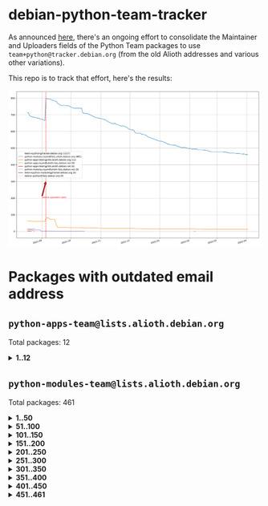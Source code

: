 # debian-python-team-tracker



As announced [here](https://lists.debian.org/debian-python/2021/08/msg00006.html), there's an ongoing effort to consolidate the Maintainer and Uploaders fields of the Python Team packages to use `team+python@tracker.debian.org` (from the old Alioth addresses and various other variations).



This repo is to track that effort, here's the results:



![Python team emails](images/python_team_emails.svg)


# Packages with outdated email address

## `python-apps-team@lists.alioth.debian.org`
Total packages: 12
<details>
<summary><b>1..12</b></summary>


| # | Package | Version |
| --- | --- | --- |
| 1 | [ctop](https://tracker.debian.org/ctop) | 1.0.0-2.1 |
| 2 | [db2twitter](https://tracker.debian.org/db2twitter) | 0.6-1.1 |
| 3 | [etm](https://tracker.debian.org/etm) | 3.2.30-1.1 |
| 4 | [freealchemist](https://tracker.debian.org/freealchemist) | 0.5-1.1 |
| 5 | [kanboard-cli](https://tracker.debian.org/kanboard-cli) | 0.0.2-1.1 |
| 6 | [lightyears](https://tracker.debian.org/lightyears) | 1.4-2 |
| 7 | [pipenv](https://tracker.debian.org/pipenv) | 11.9.0-1.1 |
| 8 | [prospector](https://tracker.debian.org/prospector) | 1.1.7-2 |
| 9 | [pybik](https://tracker.debian.org/pybik) | 3.0-3.1 |
| 10 | [retweet](https://tracker.debian.org/retweet) | 0.10-1.1 |
| 11 | [sinntp](https://tracker.debian.org/sinntp) | 1.6-1.2 |
| 12 | [smem](https://tracker.debian.org/smem) | 1.5-1.1 |
</details>

## `python-modules-team@lists.alioth.debian.org`
Total packages: 461
<details>
<summary><b>1..50</b></summary>


| # | Package | Version |
| --- | --- | --- |
| 1 | [anorack](https://tracker.debian.org/anorack) | 0.2.7-1 |
| 2 | [anosql](https://tracker.debian.org/anosql) | 1.0.1-1 |
| 3 | [asn1crypto](https://tracker.debian.org/asn1crypto) | 1.4.0-1 |
| 4 | [astral](https://tracker.debian.org/astral) | 1.6.1-2 |
| 5 | [authres](https://tracker.debian.org/authres) | 1.2.0-2 |
| 6 | [automat](https://tracker.debian.org/automat) | 20.2.0-1 |
| 7 | [azure-cosmos-table-python](https://tracker.debian.org/azure-cosmos-table-python) | 1.0.5+git20191025-5 |
| 8 | [bdist-nsi](https://tracker.debian.org/bdist-nsi) | 0.1.5-2 |
| 9 | [bernhard](https://tracker.debian.org/bernhard) | 0.2.6-2 |
| 10 | [betamax](https://tracker.debian.org/betamax) | 0.8.1-2 |
| 11 | [bibtexparser](https://tracker.debian.org/bibtexparser) | 1.1.0+ds-3 |
| 12 | [binaryornot](https://tracker.debian.org/binaryornot) | 0.4.4+dfsg-4 |
| 13 | [bitstruct](https://tracker.debian.org/bitstruct) | 8.9.0-1 |
| 14 | [case](https://tracker.debian.org/case) | 1.5.3+dfsg-3 |
| 15 | [cerealizer](https://tracker.debian.org/cerealizer) | 0.8.1-3 |
| 16 | [chardet](https://tracker.debian.org/chardet) | 4.0.0-1 |
| 17 | [chargebee-python](https://tracker.debian.org/chargebee-python) | 1.6.6-1 |
| 18 | [codicefiscale](https://tracker.debian.org/codicefiscale) | 0.9+ds0-2 |
| 19 | [colorclass](https://tracker.debian.org/colorclass) | 2.2.0-2.2 |
| 20 | [colorspacious](https://tracker.debian.org/colorspacious) | 1.1.2-2 |
| 21 | [commonmark](https://tracker.debian.org/commonmark) | 0.9.1-3 |
| 22 | [constantly](https://tracker.debian.org/constantly) | 15.1.0-2 |
| 23 | [contextlib2](https://tracker.debian.org/contextlib2) | 0.6.0.post1-1 |
| 24 | [cookiecutter](https://tracker.debian.org/cookiecutter) | 1.7.3-1 |
| 25 | [coreapi](https://tracker.debian.org/coreapi) | 2.3.3-4 |
| 26 | [coreschema](https://tracker.debian.org/coreschema) | 0.0.4-3 |
| 27 | [cov-core](https://tracker.debian.org/cov-core) | 1.15.0-3 |
| 28 | [cppy](https://tracker.debian.org/cppy) | 1.1.0-2 |
| 29 | [cram](https://tracker.debian.org/cram) | 0.7-4 |
| 30 | [cssutils](https://tracker.debian.org/cssutils) | 1.0.2-3 |
| 31 | [d2to1](https://tracker.debian.org/d2to1) | 0.2.12-2 |
| 32 | [debiancontributors](https://tracker.debian.org/debiancontributors) | 0.7.8-2 |
| 33 | [devpi-common](https://tracker.debian.org/devpi-common) | 3.2.2-1.1 |
| 34 | [django-ajax-selects](https://tracker.debian.org/django-ajax-selects) | 1.7.0-3 |
| 35 | [django-bitfield](https://tracker.debian.org/django-bitfield) | 1.9.6-2 |
| 36 | [django-dirtyfields](https://tracker.debian.org/django-dirtyfields) | 1.3.1-2 |
| 37 | [django-environ](https://tracker.debian.org/django-environ) | 0.4.4-2 |
| 38 | [django-filter](https://tracker.debian.org/django-filter) | 2.4.0-1 |
| 39 | [django-hvad](https://tracker.debian.org/django-hvad) | 1.8.0-1.1 |
| 40 | [django-js-reverse](https://tracker.debian.org/django-js-reverse) | 0.7.3-1.1 |
| 41 | [django-macaddress](https://tracker.debian.org/django-macaddress) | 1.5.0-2 |
| 42 | [django-memoize](https://tracker.debian.org/django-memoize) | 2.2.0+dfsg-1 |
| 43 | [django-nose](https://tracker.debian.org/django-nose) | 1.4.6-2.1 |
| 44 | [django-notification](https://tracker.debian.org/django-notification) | 1.2.0-3 |
| 45 | [django-pagination](https://tracker.debian.org/django-pagination) | 1.0.7-4 |
| 46 | [django-paintstore](https://tracker.debian.org/django-paintstore) | 0.2-4 |
| 47 | [django-picklefield](https://tracker.debian.org/django-picklefield) | 3.0.1-1 |
| 48 | [django-pipeline](https://tracker.debian.org/django-pipeline) | 1.6.14-3 |
| 49 | [django-simple-redis-admin](https://tracker.debian.org/django-simple-redis-admin) | 1.4.0-2 |
| 50 | [django-stronghold](https://tracker.debian.org/django-stronghold) | 0.3.0+debian-2 |
</details>
<details>
<summary><b>51..100</b></summary>

| # | Package | Version |
| --- | --- | --- |
| 51 | [django-webpack-loader](https://tracker.debian.org/django-webpack-loader) | 0.6.0-2 |
| 52 | [django-wkhtmltopdf](https://tracker.debian.org/django-wkhtmltopdf) | 3.3.0-1 |
| 53 | [django-xmlrpc](https://tracker.debian.org/django-xmlrpc) | 0.1.8-2 |
| 54 | [djangorestframework-api-key](https://tracker.debian.org/djangorestframework-api-key) | 2.0.0-2 |
| 55 | [dkimpy](https://tracker.debian.org/dkimpy) | 1.0.5-1 |
| 56 | [dnsdiag](https://tracker.debian.org/dnsdiag) | 2.0.2-1 |
| 57 | [dockerpty](https://tracker.debian.org/dockerpty) | 0.4.1-2 |
| 58 | [drf-generators](https://tracker.debian.org/drf-generators) | 0.5.0-1 |
| 59 | [elasticsearch-curator](https://tracker.debian.org/elasticsearch-curator) | 5.8.1-1 |
| 60 | [enum34](https://tracker.debian.org/enum34) | 1.1.6-4 |
| 61 | [enzyme](https://tracker.debian.org/enzyme) | 0.4.1-2 |
| 62 | [exam](https://tracker.debian.org/exam) | 0.10.5-3 |
| 63 | [factory-boy](https://tracker.debian.org/factory-boy) | 2.11.1-3 |
| 64 | [faker](https://tracker.debian.org/faker) | 0.9.3-0.1 |
| 65 | [fakesleep](https://tracker.debian.org/fakesleep) | 0.1-2 |
| 66 | [fastchunking](https://tracker.debian.org/fastchunking) | 0.0.3-2 |
| 67 | [feedgenerator](https://tracker.debian.org/feedgenerator) | 1.9-2 |
| 68 | [flask-api](https://tracker.debian.org/flask-api) | 1.1+dfsg-1.1 |
| 69 | [flask-babelex](https://tracker.debian.org/flask-babelex) | 0.9.4-1 |
| 70 | [flask-bcrypt](https://tracker.debian.org/flask-bcrypt) | 0.7.1-2 |
| 71 | [flask-compress](https://tracker.debian.org/flask-compress) | 1.4.0-3 |
| 72 | [flask-gravatar](https://tracker.debian.org/flask-gravatar) | 0.4.2-2 |
| 73 | [flask-htmlmin](https://tracker.debian.org/flask-htmlmin) | 1.3.2-2 |
| 74 | [flask-ldapconn](https://tracker.debian.org/flask-ldapconn) | 0.7.2-1.1 |
| 75 | [flask-limiter](https://tracker.debian.org/flask-limiter) | 1.0.1-2 |
| 76 | [flask-mail](https://tracker.debian.org/flask-mail) | 0.9.1+dfsg1-1.1 |
| 77 | [flask-mongoengine](https://tracker.debian.org/flask-mongoengine) | 0.9.3-4 |
| 78 | [flask-multistatic](https://tracker.debian.org/flask-multistatic) | 1.0-2 |
| 79 | [flask-script](https://tracker.debian.org/flask-script) | 2.0.6-2 |
| 80 | [flask-silk](https://tracker.debian.org/flask-silk) | 0.2-18 |
| 81 | [flask-wtf](https://tracker.debian.org/flask-wtf) | 0.14.3-1 |
| 82 | [flufl.enum](https://tracker.debian.org/flufl.enum) | 4.1.1-3 |
| 83 | [flufl.i18n](https://tracker.debian.org/flufl.i18n) | 3.0.1-1 |
| 84 | [flufl.lock](https://tracker.debian.org/flufl.lock) | 5.0.1-1 |
| 85 | [flufl.password](https://tracker.debian.org/flufl.password) | 1.3-3 |
| 86 | [flufl.testing](https://tracker.debian.org/flufl.testing) | 0.7-2 |
| 87 | [gerritlib](https://tracker.debian.org/gerritlib) | 0.8.0-2 |
| 88 | [gmplot](https://tracker.debian.org/gmplot) | 1.2.0-2 |
| 89 | [gtextfsm](https://tracker.debian.org/gtextfsm) | 1.1.0-2 |
| 90 | [gtts](https://tracker.debian.org/gtts) | 2.0.3-1 |
| 91 | [gtts-token](https://tracker.debian.org/gtts-token) | 1.1.3-1 |
| 92 | [guzzle-sphinx-theme](https://tracker.debian.org/guzzle-sphinx-theme) | 0.7.11-5 |
| 93 | [hachoir](https://tracker.debian.org/hachoir) | 3.1.0+dfsg-3 |
| 94 | [haproxy-log-analysis](https://tracker.debian.org/haproxy-log-analysis) | 2.0~b0-2 |
| 95 | [heapdict](https://tracker.debian.org/heapdict) | 1.0.1-1 |
| 96 | [hiro](https://tracker.debian.org/hiro) | 0.5-2 |
| 97 | [hypothesis-auto](https://tracker.debian.org/hypothesis-auto) | 1.1.4-2 |
| 98 | [importmagic](https://tracker.debian.org/importmagic) | 0.1.7-2 |
| 99 | [inflection](https://tracker.debian.org/inflection) | 0.3.1-2 |
| 100 | [json-tricks](https://tracker.debian.org/json-tricks) | 3.11.0-2 |
</details>
<details>
<summary><b>101..150</b></summary>

| # | Package | Version |
| --- | --- | --- |
| 101 | [jsonhyperschema-codec](https://tracker.debian.org/jsonhyperschema-codec) | 1.0.3-2 |
| 102 | [jupyter-sphinx-theme](https://tracker.debian.org/jupyter-sphinx-theme) | 0.0.6+ds1-10 |
| 103 | [kitchen](https://tracker.debian.org/kitchen) | 1.2.6-2 |
| 104 | [kivy](https://tracker.debian.org/kivy) | 1.11.0-2 |
| 105 | [lazr.delegates](https://tracker.debian.org/lazr.delegates) | 2.0.3-2 |
| 106 | [lazr.smtptest](https://tracker.debian.org/lazr.smtptest) | 2.0.3-2 |
| 107 | [libthumbor](https://tracker.debian.org/libthumbor) | 1.3.3-2 |
| 108 | [logilab-constraint](https://tracker.debian.org/logilab-constraint) | 0.6.0-2 |
| 109 | [mako](https://tracker.debian.org/mako) | 1.1.3+ds1-2 |
| 110 | [manuel](https://tracker.debian.org/manuel) | 1.10.1-2 |
| 111 | [mercurial-extension-utils](https://tracker.debian.org/mercurial-extension-utils) | 1.5.1-3 |
| 112 | [mercurial-keyring](https://tracker.debian.org/mercurial-keyring) | 1.3.1-3 |
| 113 | [milksnake](https://tracker.debian.org/milksnake) | 0.1.5-1 |
| 114 | [mimerender](https://tracker.debian.org/mimerender) | 0.6.0-2 |
| 115 | [mmllib](https://tracker.debian.org/mmllib) | 0.3.0.post1-2 |
| 116 | [mockldap](https://tracker.debian.org/mockldap) | 0.3.0-4 |
| 117 | [modernize](https://tracker.debian.org/modernize) | 0.7-2 |
| 118 | [moksha.common](https://tracker.debian.org/moksha.common) | 1.2.5-4 |
| 119 | [mrtparse](https://tracker.debian.org/mrtparse) | 1.6-2 |
| 120 | [musicbrainzngs](https://tracker.debian.org/musicbrainzngs) | 0.7.1-2 |
| 121 | [mutagen](https://tracker.debian.org/mutagen) | 1.45.1-2 |
| 122 | [mwic](https://tracker.debian.org/mwic) | 0.7.8-1 |
| 123 | [mysql-connector-python](https://tracker.debian.org/mysql-connector-python) | 8.0.15-2 |
| 124 | [nb2plots](https://tracker.debian.org/nb2plots) | 0.6-2 |
| 125 | [netmiko](https://tracker.debian.org/netmiko) | 2.4.2-1 |
| 126 | [networkx](https://tracker.debian.org/networkx) | 2.5+ds-2 |
| 127 | [nose2](https://tracker.debian.org/nose2) | 0.9.2-1 |
| 128 | [nose2-cov](https://tracker.debian.org/nose2-cov) | 1.0a4-3 |
| 129 | [ntplib](https://tracker.debian.org/ntplib) | 0.3.3-2 |
| 130 | [numpy-stl](https://tracker.debian.org/numpy-stl) | 2.9.0-1 |
| 131 | [obsub](https://tracker.debian.org/obsub) | 0.2-4 |
| 132 | [okasha](https://tracker.debian.org/okasha) | 0.2.4-4 |
| 133 | [overpass](https://tracker.debian.org/overpass) | 0.7-1 |
| 134 | [pastescript](https://tracker.debian.org/pastescript) | 2.0.2-4 |
| 135 | [pep8](https://tracker.debian.org/pep8) | 1.7.1-9 |
| 136 | [pep8-naming](https://tracker.debian.org/pep8-naming) | 0.10.0-1 |
| 137 | [pg8000](https://tracker.debian.org/pg8000) | 1.10.6-2 |
| 138 | [pidcat](https://tracker.debian.org/pidcat) | 2.1.0-4 |
| 139 | [plastex](https://tracker.debian.org/plastex) | 2.1-2 |
| 140 | [portio](https://tracker.debian.org/portio) | 0.5-4 |
| 141 | [power](https://tracker.debian.org/power) | 1.4+dfsg-4 |
| 142 | [pprintpp](https://tracker.debian.org/pprintpp) | 0.4.0-2 |
| 143 | [preggy](https://tracker.debian.org/preggy) | 1.4.4-1 |
| 144 | [ptable](https://tracker.debian.org/ptable) | 0.9.2-2 |
| 145 | [py-radix](https://tracker.debian.org/py-radix) | 0.10.0-3 |
| 146 | [py3dns](https://tracker.debian.org/py3dns) | 3.2.1-1 |
| 147 | [pyasn1](https://tracker.debian.org/pyasn1) | 0.4.8-1 |
| 148 | [pybindgen](https://tracker.debian.org/pybindgen) | 0.20.0+dfsg1-2 |
| 149 | [pycallgraph](https://tracker.debian.org/pycallgraph) | 1.1.3-1.2 |
| 150 | [pycxx](https://tracker.debian.org/pycxx) | 7.1.4-0.2 |
</details>
<details>
<summary><b>151..200</b></summary>

| # | Package | Version |
| --- | --- | --- |
| 151 | [pydbus](https://tracker.debian.org/pydbus) | 0.6.0-4 |
| 152 | [pydenticon](https://tracker.debian.org/pydenticon) | 0.3.1-2 |
| 153 | [pydispatcher](https://tracker.debian.org/pydispatcher) | 2.0.5-2 |
| 154 | [pydle](https://tracker.debian.org/pydle) | 0.9.4-2 |
| 155 | [pyenchant](https://tracker.debian.org/pyenchant) | 3.2.0-1 |
| 156 | [pyfg](https://tracker.debian.org/pyfg) | 0.50-2 |
| 157 | [pyfiglet](https://tracker.debian.org/pyfiglet) | 0.8.0+dfsg-1 |
| 158 | [pyfribidi](https://tracker.debian.org/pyfribidi) | 0.12.0+repack-7 |
| 159 | [pygeoif](https://tracker.debian.org/pygeoif) | 0.7-2 |
| 160 | [pygtail](https://tracker.debian.org/pygtail) | 0.6.1-2 |
| 161 | [pygtkspellcheck](https://tracker.debian.org/pygtkspellcheck) | 4.0.5-2 |
| 162 | [pyinotify](https://tracker.debian.org/pyinotify) | 0.9.6-1.3 |
| 163 | [pyiosxr](https://tracker.debian.org/pyiosxr) | 0.52-1.1 |
| 164 | [pyjavaproperties](https://tracker.debian.org/pyjavaproperties) | 0.7-2 |
| 165 | [pyjokes](https://tracker.debian.org/pyjokes) | 0.5.0-3 |
| 166 | [pykcs11](https://tracker.debian.org/pykcs11) | 1.5.10-1 |
| 167 | [pylama](https://tracker.debian.org/pylama) | 7.4.3-3 |
| 168 | [pylibmc](https://tracker.debian.org/pylibmc) | 1.5.2-3 |
| 169 | [pylint-celery](https://tracker.debian.org/pylint-celery) | 0.3-5 |
| 170 | [pylint-common](https://tracker.debian.org/pylint-common) | 0.2.5-4 |
| 171 | [pylint-django](https://tracker.debian.org/pylint-django) | 2.0.13-1 |
| 172 | [pylint-flask](https://tracker.debian.org/pylint-flask) | 0.5-4 |
| 173 | [pymacs](https://tracker.debian.org/pymacs) | 0.25-3 |
| 174 | [pymodbus](https://tracker.debian.org/pymodbus) | 2.1.0+dfsg-2 |
| 175 | [pynag](https://tracker.debian.org/pynag) | 1.1.2+dfsg-2 |
| 176 | [pynliner](https://tracker.debian.org/pynliner) | 0.8.0-2 |
| 177 | [pyopengl](https://tracker.debian.org/pyopengl) | 3.1.5+dfsg-1 |
| 178 | [pyprind](https://tracker.debian.org/pyprind) | 2.11.2-2 |
| 179 | [pyquery](https://tracker.debian.org/pyquery) | 1.2.9-4 |
| 180 | [pyrad](https://tracker.debian.org/pyrad) | 2.1-2 |
| 181 | [pysimplesoap](https://tracker.debian.org/pysimplesoap) | 1.16.2-3 |
| 182 | [pysmi](https://tracker.debian.org/pysmi) | 0.3.2-2 |
| 183 | [pysodium](https://tracker.debian.org/pysodium) | 0.7.0-2 |
| 184 | [pyspf](https://tracker.debian.org/pyspf) | 2.0.14-2 |
| 185 | [pysrt](https://tracker.debian.org/pysrt) | 1.0.1-2 |
| 186 | [pyssim](https://tracker.debian.org/pyssim) | 0.2-2 |
| 187 | [pytaglib](https://tracker.debian.org/pytaglib) | 0.3.6+dfsg-2 |
| 188 | [pytds](https://tracker.debian.org/pytds) | 1.10.0-1 |
| 189 | [pytest-bdd](https://tracker.debian.org/pytest-bdd) | 3.2.1-1 |
| 190 | [pytest-cookies](https://tracker.debian.org/pytest-cookies) | 0.4.0-1 |
| 191 | [pytest-django](https://tracker.debian.org/pytest-django) | 3.5.1-1 |
| 192 | [pytest-expect](https://tracker.debian.org/pytest-expect) | 1.1.0-2 |
| 193 | [pytest-httpbin](https://tracker.debian.org/pytest-httpbin) | 1.0.0-2 |
| 194 | [pytest-runner](https://tracker.debian.org/pytest-runner) | 2.11.1-1.2 |
| 195 | [pytest-sugar](https://tracker.debian.org/pytest-sugar) | 0.9.4-1 |
| 196 | [pytest-tornado](https://tracker.debian.org/pytest-tornado) | 0.8.1-1 |
| 197 | [pytest-vcr](https://tracker.debian.org/pytest-vcr) | 1.0.2-2 |
| 198 | [python-activipy](https://tracker.debian.org/python-activipy) | 0.1-7 |
| 199 | [python-adal](https://tracker.debian.org/python-adal) | 1.2.2-1 |
| 200 | [python-aiohttp-session](https://tracker.debian.org/python-aiohttp-session) | 2.9.0-2 |
</details>
<details>
<summary><b>201..250</b></summary>

| # | Package | Version |
| --- | --- | --- |
| 201 | [python-aioinflux](https://tracker.debian.org/python-aioinflux) | 0.9.0-2 |
| 202 | [python-aiomeasures](https://tracker.debian.org/python-aiomeasures) | 0.5.14-3 |
| 203 | [python-amqplib](https://tracker.debian.org/python-amqplib) | 1.0.2-2 |
| 204 | [python-aptly](https://tracker.debian.org/python-aptly) | 0.12.10-2 |
| 205 | [python-args](https://tracker.debian.org/python-args) | 0.1.0-3 |
| 206 | [python-arpy](https://tracker.debian.org/python-arpy) | 1.1.1-4 |
| 207 | [python-astor](https://tracker.debian.org/python-astor) | 0.8.1-1 |
| 208 | [python-base58](https://tracker.debian.org/python-base58) | 1.0.3-1.1 |
| 209 | [python-bcdoc](https://tracker.debian.org/python-bcdoc) | 0.16.0-2 |
| 210 | [python-bitbucket-api](https://tracker.debian.org/python-bitbucket-api) | 0.5.0-3 |
| 211 | [python-box](https://tracker.debian.org/python-box) | 3.4.6-2 |
| 212 | [python-btrees](https://tracker.debian.org/python-btrees) | 4.3.1-2 |
| 213 | [python-cerberus](https://tracker.debian.org/python-cerberus) | 1.3.2-1 |
| 214 | [python-click-log](https://tracker.debian.org/python-click-log) | 0.2.1-2 |
| 215 | [python-clint](https://tracker.debian.org/python-clint) | 0.5.1-3 |
| 216 | [python-cluster](https://tracker.debian.org/python-cluster) | 1.3.3-3 |
| 217 | [python-coloredlogs](https://tracker.debian.org/python-coloredlogs) | 7.3-2 |
| 218 | [python-colour](https://tracker.debian.org/python-colour) | 0.1.5-2 |
| 219 | [python-consul](https://tracker.debian.org/python-consul) | 0.7.1-1.1 |
| 220 | [python-cookies](https://tracker.debian.org/python-cookies) | 2.2.1-3 |
| 221 | [python-cpuinfo](https://tracker.debian.org/python-cpuinfo) | 5.0.0-2 |
| 222 | [python-crcmod](https://tracker.debian.org/python-crcmod) | 1.7+dfsg-2 |
| 223 | [python-cs](https://tracker.debian.org/python-cs) | 2.7.1-1 |
| 224 | [python-dbfread](https://tracker.debian.org/python-dbfread) | 2.0.7-3 |
| 225 | [python-decorator](https://tracker.debian.org/python-decorator) | 4.4.2-2 |
| 226 | [python-demjson](https://tracker.debian.org/python-demjson) | 2.2.4-5 |
| 227 | [python-diaspy](https://tracker.debian.org/python-diaspy) | 0.6.0-2 |
| 228 | [python-dictobj](https://tracker.debian.org/python-dictobj) | 0.4-4 |
| 229 | [python-distutils-extra](https://tracker.debian.org/python-distutils-extra) | 2.45 |
| 230 | [python-django-casclient](https://tracker.debian.org/python-django-casclient) | 1.5.3-1 |
| 231 | [python-django-etcd-settings](https://tracker.debian.org/python-django-etcd-settings) | 0.1.13+dfsg-3 |
| 232 | [python-django-gravatar2](https://tracker.debian.org/python-django-gravatar2) | 1.4.4-2 |
| 233 | [python-django-jsonfield](https://tracker.debian.org/python-django-jsonfield) | 1.4.0-2 |
| 234 | [python-django-push-notifications](https://tracker.debian.org/python-django-push-notifications) | 1.4.1-1 |
| 235 | [python-django-simple-history](https://tracker.debian.org/python-django-simple-history) | 2.7.0-1.1 |
| 236 | [python-easywebdav](https://tracker.debian.org/python-easywebdav) | 1.2.0-8 |
| 237 | [python-envparse](https://tracker.debian.org/python-envparse) | 0.2.0-2 |
| 238 | [python-envs](https://tracker.debian.org/python-envs) | 1.2.6-1.1 |
| 239 | [python-epc](https://tracker.debian.org/python-epc) | 0.0.5-3 |
| 240 | [python-etcd](https://tracker.debian.org/python-etcd) | 0.4.5-2 |
| 241 | [python-ethtool](https://tracker.debian.org/python-ethtool) | 0.14-3 |
| 242 | [python-ewmh](https://tracker.debian.org/python-ewmh) | 0.1.6-2 |
| 243 | [python-exotel](https://tracker.debian.org/python-exotel) | 0.1.5-2 |
| 244 | [python-feather-format](https://tracker.debian.org/python-feather-format) | 0.3.1+dfsg1-4 |
| 245 | [python-flaky](https://tracker.debian.org/python-flaky) | 3.7.0-1 |
| 246 | [python-genty](https://tracker.debian.org/python-genty) | 1.3.2-1 |
| 247 | [python-geoip2](https://tracker.debian.org/python-geoip2) | 2.9.0+dfsg1-2 |
| 248 | [python-gflags](https://tracker.debian.org/python-gflags) | 1.5.1-7 |
| 249 | [python-glob2](https://tracker.debian.org/python-glob2) | 0.5-3 |
| 250 | [python-hashids](https://tracker.debian.org/python-hashids) | 1.3.1-1 |
</details>
<details>
<summary><b>251..300</b></summary>

| # | Package | Version |
| --- | --- | --- |
| 251 | [python-hidapi](https://tracker.debian.org/python-hidapi) | 0.9.0.post3-2 |
| 252 | [python-hiredis](https://tracker.debian.org/python-hiredis) | 1.0.1-1 |
| 253 | [python-hpilo](https://tracker.debian.org/python-hpilo) | 4.3-3 |
| 254 | [python-html2text](https://tracker.debian.org/python-html2text) | 2020.1.16-1 |
| 255 | [python-http-parser](https://tracker.debian.org/python-http-parser) | 0.9.0-1 |
| 256 | [python-httptools](https://tracker.debian.org/python-httptools) | 0.1.1-1 |
| 257 | [python-icalendar](https://tracker.debian.org/python-icalendar) | 4.0.3-4 |
| 258 | [python-iniparse](https://tracker.debian.org/python-iniparse) | 0.4-3 |
| 259 | [python-ipaddress](https://tracker.debian.org/python-ipaddress) | 1.0.23-1 |
| 260 | [python-ipfix](https://tracker.debian.org/python-ipfix) | 0.9.7-2 |
| 261 | [python-irodsclient](https://tracker.debian.org/python-irodsclient) | 0.8.1-2 |
| 262 | [python-isc-dhcp-leases](https://tracker.debian.org/python-isc-dhcp-leases) | 0.9.1-2 |
| 263 | [python-isoweek](https://tracker.debian.org/python-isoweek) | 1.3.3-3 |
| 264 | [python-jsonrpc](https://tracker.debian.org/python-jsonrpc) | 1.13.0-1 |
| 265 | [python-junit-xml](https://tracker.debian.org/python-junit-xml) | 1.9-1 |
| 266 | [python-kanboard](https://tracker.debian.org/python-kanboard) | 1.0.1-1.1 |
| 267 | [python-langdetect](https://tracker.debian.org/python-langdetect) | 1.0.7-4 |
| 268 | [python-ldap](https://tracker.debian.org/python-ldap) | 3.2.0-4 |
| 269 | [python-ldapdomaindump](https://tracker.debian.org/python-ldapdomaindump) | 0.9.3-1 |
| 270 | [python-libguess](https://tracker.debian.org/python-libguess) | 1.1-4 |
| 271 | [python-mailer](https://tracker.debian.org/python-mailer) | 0.8.1-4 |
| 272 | [python-mastodon](https://tracker.debian.org/python-mastodon) | 1.5.1-1 |
| 273 | [python-mccabe](https://tracker.debian.org/python-mccabe) | 0.6.1-3 |
| 274 | [python-measurement](https://tracker.debian.org/python-measurement) | 2.0.1-2 |
| 275 | [python-meld3](https://tracker.debian.org/python-meld3) | 1.0.2-3 |
| 276 | [python-mnemonic](https://tracker.debian.org/python-mnemonic) | 0.19-1 |
| 277 | [python-model-mommy](https://tracker.debian.org/python-model-mommy) | 1.6.0-2 |
| 278 | [python-morris](https://tracker.debian.org/python-morris) | 1.2-2 |
| 279 | [python-mpegdash](https://tracker.debian.org/python-mpegdash) | 0.2.0-1 |
| 280 | [python-multidict](https://tracker.debian.org/python-multidict) | 5.1.0-1 |
| 281 | [python-nine](https://tracker.debian.org/python-nine) | 1.1.0-1 |
| 282 | [python-noise](https://tracker.debian.org/python-noise) | 1.2.3-3 |
| 283 | [python-notify2](https://tracker.debian.org/python-notify2) | 0.3-4 |
| 284 | [python-ntlm-auth](https://tracker.debian.org/python-ntlm-auth) | 1.4.0-1 |
| 285 | [python-offtrac](https://tracker.debian.org/python-offtrac) | 0.1.0-2.1 |
| 286 | [python-opcua](https://tracker.debian.org/python-opcua) | 0.98.11-1 |
| 287 | [python-openid-cla](https://tracker.debian.org/python-openid-cla) | 1.2-2 |
| 288 | [python-openid-teams](https://tracker.debian.org/python-openid-teams) | 1.2-2 |
| 289 | [python-openidc-client](https://tracker.debian.org/python-openidc-client) | 0.6.0-1.1 |
| 290 | [python-opentimestamps](https://tracker.debian.org/python-opentimestamps) | 0.4.1-1 |
| 291 | [python-padme](https://tracker.debian.org/python-padme) | 1.1.1-3 |
| 292 | [python-pampy](https://tracker.debian.org/python-pampy) | 1.8.4-2 |
| 293 | [python-path-and-address](https://tracker.debian.org/python-path-and-address) | 2.0.1-2 |
| 294 | [python-pathtools](https://tracker.debian.org/python-pathtools) | 0.1.2-4 |
| 295 | [python-paypal](https://tracker.debian.org/python-paypal) | 1.2.5-3 |
| 296 | [python-peakutils](https://tracker.debian.org/python-peakutils) | 1.3.3+ds-2 |
| 297 | [python-pem](https://tracker.debian.org/python-pem) | 19.1.0-1 |
| 298 | [python-persistent](https://tracker.debian.org/python-persistent) | 4.6.4-0.2 |
| 299 | [python-pex](https://tracker.debian.org/python-pex) | 1.1.14-3.1 |
| 300 | [python-pgpdump](https://tracker.debian.org/python-pgpdump) | 1.5-2 |
</details>
<details>
<summary><b>301..350</b></summary>

| # | Package | Version |
| --- | --- | --- |
| 301 | [python-pgspecial](https://tracker.debian.org/python-pgspecial) | 1.11.10+dfsg1-1 |
| 302 | [python-phonenumbers](https://tracker.debian.org/python-phonenumbers) | 8.12.1-1 |
| 303 | [python-picklable-itertools](https://tracker.debian.org/python-picklable-itertools) | 0.1.1-3 |
| 304 | [python-plaster](https://tracker.debian.org/python-plaster) | 1.0-2 |
| 305 | [python-plaster-pastedeploy](https://tracker.debian.org/python-plaster-pastedeploy) | 0.5-3 |
| 306 | [python-prctl](https://tracker.debian.org/python-prctl) | 1.7-2 |
| 307 | [python-preshed](https://tracker.debian.org/python-preshed) | 3.0.2-1 |
| 308 | [python-pretend](https://tracker.debian.org/python-pretend) | 1.0.9-1 |
| 309 | [python-prettylog](https://tracker.debian.org/python-prettylog) | 0.1.0-2 |
| 310 | [python-priority](https://tracker.debian.org/python-priority) | 1.3.0-3 |
| 311 | [python-progressbar](https://tracker.debian.org/python-progressbar) | 2.5-2 |
| 312 | [python-pskc](https://tracker.debian.org/python-pskc) | 1.1-3 |
| 313 | [python-py-zipkin](https://tracker.debian.org/python-py-zipkin) | 0.15.0-1.1 |
| 314 | [python-pyasn1-modules](https://tracker.debian.org/python-pyasn1-modules) | 0.2.1-1 |
| 315 | [python-pyftpdlib](https://tracker.debian.org/python-pyftpdlib) | 1.5.4-2 |
| 316 | [python-pygerrit2](https://tracker.debian.org/python-pygerrit2) | 2.0.4-2 |
| 317 | [python-pypump](https://tracker.debian.org/python-pypump) | 0.7-3 |
| 318 | [python-pysnmp4-apps](https://tracker.debian.org/python-pysnmp4-apps) | 0.3.2-2.2 |
| 319 | [python-pysnmp4-mibs](https://tracker.debian.org/python-pysnmp4-mibs) | 0.1.3-3 |
| 320 | [python-pytest-benchmark](https://tracker.debian.org/python-pytest-benchmark) | 3.2.2-2 |
| 321 | [python-pyvmomi](https://tracker.debian.org/python-pyvmomi) | 6.7.1-3 |
| 322 | [python-rarfile](https://tracker.debian.org/python-rarfile) | 3.1-1 |
| 323 | [python-ratelimiter](https://tracker.debian.org/python-ratelimiter) | 1.2.0.post0-1 |
| 324 | [python-redisearch-py](https://tracker.debian.org/python-redisearch-py) | 1.0.0-1 |
| 325 | [python-releases](https://tracker.debian.org/python-releases) | 1.6.3-1 |
| 326 | [python-repoze.lru](https://tracker.debian.org/python-repoze.lru) | 0.7-2 |
| 327 | [python-repoze.sphinx.autointerface](https://tracker.debian.org/python-repoze.sphinx.autointerface) | 0.8-0.2 |
| 328 | [python-repoze.tm2](https://tracker.debian.org/python-repoze.tm2) | 2.0-2 |
| 329 | [python-requests-ntlm](https://tracker.debian.org/python-requests-ntlm) | 1.1.0-1.1 |
| 330 | [python-requirements-detector](https://tracker.debian.org/python-requirements-detector) | 0.6-2 |
| 331 | [python-restless](https://tracker.debian.org/python-restless) | 2.1.1-2 |
| 332 | [python-rpaths](https://tracker.debian.org/python-rpaths) | 0.13-1.1 |
| 333 | [python-rply](https://tracker.debian.org/python-rply) | 0.7.7-2 |
| 334 | [python-schedutils](https://tracker.debian.org/python-schedutils) | 0.6-2.1 |
| 335 | [python-schema](https://tracker.debian.org/python-schema) | 0.6.7-3 |
| 336 | [python-schroot](https://tracker.debian.org/python-schroot) | 0.4-4 |
| 337 | [python-scp](https://tracker.debian.org/python-scp) | 0.13.0-2 |
| 338 | [python-scripttest](https://tracker.debian.org/python-scripttest) | 1.3-3 |
| 339 | [python-scruffy](https://tracker.debian.org/python-scruffy) | 0.3.3-2 |
| 340 | [python-sdnotify](https://tracker.debian.org/python-sdnotify) | 0.3.1-2 |
| 341 | [python-serverfiles](https://tracker.debian.org/python-serverfiles) | 0.3.0-1 |
| 342 | [python-service-identity](https://tracker.debian.org/python-service-identity) | 18.1.0-6 |
| 343 | [python-sexpdata](https://tracker.debian.org/python-sexpdata) | 0.0.3-2 |
| 344 | [python-shade](https://tracker.debian.org/python-shade) | 1.30.0-3 |
| 345 | [python-shellescape](https://tracker.debian.org/python-shellescape) | 3.4.1-4 |
| 346 | [python-simpy](https://tracker.debian.org/python-simpy) | 2.3.1+dfsg-2 |
| 347 | [python-simpy3](https://tracker.debian.org/python-simpy3) | 3.0.11-2 |
| 348 | [python-slimmer](https://tracker.debian.org/python-slimmer) | 0.1.30-8 |
| 349 | [python-slugify](https://tracker.debian.org/python-slugify) | 4.0.0-1 |
| 350 | [python-smstrade](https://tracker.debian.org/python-smstrade) | 0.2.4-6 |
</details>
<details>
<summary><b>351..400</b></summary>

| # | Package | Version |
| --- | --- | --- |
| 351 | [python-socketpool](https://tracker.debian.org/python-socketpool) | 0.5.3-5 |
| 352 | [python-sphinx-issues](https://tracker.debian.org/python-sphinx-issues) | 1.2.0-2 |
| 353 | [python-spur](https://tracker.debian.org/python-spur) | 0.3.21-1 |
| 354 | [python-statsd](https://tracker.debian.org/python-statsd) | 3.3.0-2 |
| 355 | [python-stopit](https://tracker.debian.org/python-stopit) | 1.1.2-1 |
| 356 | [python-structlog](https://tracker.debian.org/python-structlog) | 20.1.0-1 |
| 357 | [python-sunlight](https://tracker.debian.org/python-sunlight) | 1.1.5-3 |
| 358 | [python-suntime](https://tracker.debian.org/python-suntime) | 1.2.5-2 |
| 359 | [python-tempita](https://tracker.debian.org/python-tempita) | 0.5.2-6 |
| 360 | [python-test-server](https://tracker.debian.org/python-test-server) | 0.0.27-2 |
| 361 | [python-testing.common.database](https://tracker.debian.org/python-testing.common.database) | 2.0.0-2 |
| 362 | [python-testing.mysqld](https://tracker.debian.org/python-testing.mysqld) | 1.4.0-4 |
| 363 | [python-testing.postgresql](https://tracker.debian.org/python-testing.postgresql) | 1.3.0-2 |
| 364 | [python-thriftpy](https://tracker.debian.org/python-thriftpy) | 0.3.9+ds1-1 |
| 365 | [python-tinycss](https://tracker.debian.org/python-tinycss) | 0.4-3 |
| 366 | [python-tktreectrl](https://tracker.debian.org/python-tktreectrl) | 2.0.2-3 |
| 367 | [python-translationstring](https://tracker.debian.org/python-translationstring) | 1.4-1 |
| 368 | [python-twitter](https://tracker.debian.org/python-twitter) | 3.3-2 |
| 369 | [python-typeguard](https://tracker.debian.org/python-typeguard) | 2.2.2-1.1 |
| 370 | [python-udatetime](https://tracker.debian.org/python-udatetime) | 0.0.16-4 |
| 371 | [python-unicodecsv](https://tracker.debian.org/python-unicodecsv) | 0.14.1-2 |
| 372 | [python-urlobject](https://tracker.debian.org/python-urlobject) | 2.4.3-3 |
| 373 | [python-urwidtrees](https://tracker.debian.org/python-urwidtrees) | 1.0.3.dev0-1 |
| 374 | [python-utils](https://tracker.debian.org/python-utils) | 2.3.0-2 |
| 375 | [python-vagrant](https://tracker.debian.org/python-vagrant) | 0.5.15-3 |
| 376 | [python-venusian](https://tracker.debian.org/python-venusian) | 3.0.0-1 |
| 377 | [python-vobject](https://tracker.debian.org/python-vobject) | 0.9.6.1-0.2 |
| 378 | [python-webob](https://tracker.debian.org/python-webob) | 1:1.8.6-1.1 |
| 379 | [python-wget](https://tracker.debian.org/python-wget) | 3.2-3 |
| 380 | [python-wheezy.template](https://tracker.debian.org/python-wheezy.template) | 0.1.167-2 |
| 381 | [python-whoosh](https://tracker.debian.org/python-whoosh) | 2.7.4+git6-g9134ad92-5 |
| 382 | [python-wither](https://tracker.debian.org/python-wither) | 1.1-2 |
| 383 | [python-wsgilog](https://tracker.debian.org/python-wsgilog) | 0.3.1-3 |
| 384 | [python-yaswfp](https://tracker.debian.org/python-yaswfp) | 0.9.3-1.1 |
| 385 | [python-zc.customdoctests](https://tracker.debian.org/python-zc.customdoctests) | 1.0.1-2 |
| 386 | [python-zipp](https://tracker.debian.org/python-zipp) | 1.0.0-3 |
| 387 | [python-zxcvbn](https://tracker.debian.org/python-zxcvbn) | 4.4.28-2 |
| 388 | [python3-proselint](https://tracker.debian.org/python3-proselint) | 0.10.2-2 |
| 389 | [pythondialog](https://tracker.debian.org/pythondialog) | 3.5.1-1 |
| 390 | [pytoml](https://tracker.debian.org/pytoml) | 0.1.21-1 |
| 391 | [pyuca](https://tracker.debian.org/pyuca) | 1.2-2 |
| 392 | [pyutilib](https://tracker.debian.org/pyutilib) | 5.8.0-1 |
| 393 | [pywavelets](https://tracker.debian.org/pywavelets) | 1.1.1-1 |
| 394 | [pywinrm](https://tracker.debian.org/pywinrm) | 0.3.0-2 |
| 395 | [quark-sphinx-theme](https://tracker.debian.org/quark-sphinx-theme) | 0.5.1-2 |
| 396 | [recommonmark](https://tracker.debian.org/recommonmark) | 0.6.0+ds-1 |
| 397 | [redis-py-cluster](https://tracker.debian.org/redis-py-cluster) | 2.0.0-1 |
| 398 | [reparser](https://tracker.debian.org/reparser) | 1.4.3-1 |
| 399 | [requests-aws](https://tracker.debian.org/requests-aws) | 0.1.5-2 |
| 400 | [ripe-atlas-cousteau](https://tracker.debian.org/ripe-atlas-cousteau) | 1.4.2-3 |
</details>
<details>
<summary><b>401..450</b></summary>

| # | Package | Version |
| --- | --- | --- |
| 401 | [ripe-atlas-sagan](https://tracker.debian.org/ripe-atlas-sagan) | 1.2.2-2 |
| 402 | [robot-detection](https://tracker.debian.org/robot-detection) | 0.4.0-2 |
| 403 | [routes](https://tracker.debian.org/routes) | 2.5.1-1 |
| 404 | [sgmllib3k](https://tracker.debian.org/sgmllib3k) | 1.0.0-3 |
| 405 | [simplegeneric](https://tracker.debian.org/simplegeneric) | 0.8.1-3 |
| 406 | [singledispatch](https://tracker.debian.org/singledispatch) | 3.4.0.3-3 |
| 407 | [sireader](https://tracker.debian.org/sireader) | 1.1.1-2 |
| 408 | [sleekxmpp](https://tracker.debian.org/sleekxmpp) | 1.3.3-6 |
| 409 | [slimit](https://tracker.debian.org/slimit) | 0.8.1-4 |
| 410 | [smartypants](https://tracker.debian.org/smartypants) | 2.0.0-2 |
| 411 | [sortedcontainers](https://tracker.debian.org/sortedcontainers) | 2.1.0-2 |
| 412 | [speaklater](https://tracker.debian.org/speaklater) | 1.3-5 |
| 413 | [sphinx](https://tracker.debian.org/sphinx) | 1.8.5-2 |
| 414 | [sphinx](https://tracker.debian.org/sphinx) | 1.8.5-3 |
| 415 | [sphinx](https://tracker.debian.org/sphinx) | 1.8.5-4 |
| 416 | [sphinx](https://tracker.debian.org/sphinx) | 1.8.5-5 |
| 417 | [sphinx](https://tracker.debian.org/sphinx) | 2.4.3-2 |
| 418 | [sphinx](https://tracker.debian.org/sphinx) | 2.4.3-4 |
| 419 | [sphinx-autorun](https://tracker.debian.org/sphinx-autorun) | 1.1.0-3.1 |
| 420 | [sphinx-celery](https://tracker.debian.org/sphinx-celery) | 2.0.0-1 |
| 421 | [sphinx-intl](https://tracker.debian.org/sphinx-intl) | 2.0.1-2 |
| 422 | [sphinxcontrib-devhelp](https://tracker.debian.org/sphinxcontrib-devhelp) | 1.0.2-2 |
| 423 | [sphinxcontrib-doxylink](https://tracker.debian.org/sphinxcontrib-doxylink) | 1.5-1 |
| 424 | [sphinxcontrib-log-cabinet](https://tracker.debian.org/sphinxcontrib-log-cabinet) | 1.0.1-2 |
| 425 | [sphinxcontrib-qthelp](https://tracker.debian.org/sphinxcontrib-qthelp) | 1.0.3-2 |
| 426 | [sphinxcontrib-rubydomain](https://tracker.debian.org/sphinxcontrib-rubydomain) | 0.1~dev-20100804-2 |
| 427 | [sphinxcontrib-websupport](https://tracker.debian.org/sphinxcontrib-websupport) | 1.2.4-1 |
| 428 | [sphinxtesters](https://tracker.debian.org/sphinxtesters) | 0.2.3-1 |
| 429 | [sshpubkeys](https://tracker.debian.org/sshpubkeys) | 3.1.0-2.1 |
| 430 | [sshtunnel](https://tracker.debian.org/sshtunnel) | 0.1.4-2 |
| 431 | [stardicter](https://tracker.debian.org/stardicter) | 1.2-1 |
| 432 | [straight.plugin](https://tracker.debian.org/straight.plugin) | 1.4.1-3 |
| 433 | [stsci.distutils](https://tracker.debian.org/stsci.distutils) | 0.3.7-5 |
| 434 | [tagpy](https://tracker.debian.org/tagpy) | 2013.1-7 |
| 435 | [terminaltables](https://tracker.debian.org/terminaltables) | 3.1.0-3 |
| 436 | [texext](https://tracker.debian.org/texext) | 0.6.6-2 |
| 437 | [tinydb](https://tracker.debian.org/tinydb) | 3.15.2-2 |
| 438 | [translation-finder](https://tracker.debian.org/translation-finder) | 1.0-1 |
| 439 | [transmissionrpc](https://tracker.debian.org/transmissionrpc) | 0.11-4 |
| 440 | [txws](https://tracker.debian.org/txws) | 0.9.1-4 |
| 441 | [txzmq](https://tracker.debian.org/txzmq) | 0.8.0-2 |
| 442 | [typogrify](https://tracker.debian.org/typogrify) | 1:2.0.7-2 |
| 443 | [u-msgpack-python](https://tracker.debian.org/u-msgpack-python) | 2.3.0-2 |
| 444 | [utidylib](https://tracker.debian.org/utidylib) | 0.5-3 |
| 445 | [vim-autopep8](https://tracker.debian.org/vim-autopep8) | 1.2.0-2 |
| 446 | [vsts-cd-manager](https://tracker.debian.org/vsts-cd-manager) | 1.0.2-3 |
| 447 | [wchartype](https://tracker.debian.org/wchartype) | 0.1-2 |
| 448 | [webpy](https://tracker.debian.org/webpy) | 1:0.61-1 |
| 449 | [whichcraft](https://tracker.debian.org/whichcraft) | 0.4.1-2 |
| 450 | [wikitrans](https://tracker.debian.org/wikitrans) | 1.3-1 |
</details>
<details>
<summary><b>451..461</b></summary>

| # | Package | Version |
| --- | --- | --- |
| 451 | [willow](https://tracker.debian.org/willow) | 1.4-1 |
| 452 | [wlc](https://tracker.debian.org/wlc) | 1.2-1 |
| 453 | [wokkel](https://tracker.debian.org/wokkel) | 18.0.0-3.1 |
| 454 | [wsgiproxy2](https://tracker.debian.org/wsgiproxy2) | 0.4.5-1.1 |
| 455 | [wtf-peewee](https://tracker.debian.org/wtf-peewee) | 3.0.0+dfsg-2 |
| 456 | [wtforms](https://tracker.debian.org/wtforms) | 2.2.1-2 |
| 457 | [xhtml2pdf](https://tracker.debian.org/xhtml2pdf) | 0.2.4-1 |
| 458 | [xlwt](https://tracker.debian.org/xlwt) | 1.3.0-3 |
| 459 | [zc.lockfile](https://tracker.debian.org/zc.lockfile) | 2.0-1 |
| 460 | [zict](https://tracker.debian.org/zict) | 2.0.0-1 |
| 461 | [zope.deprecation](https://tracker.debian.org/zope.deprecation) | 4.4.0-4 |
</details>

